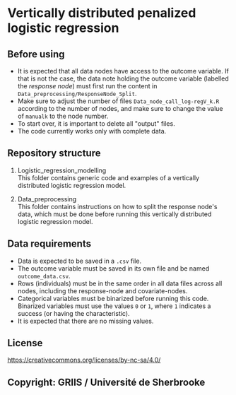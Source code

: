 # Vertically distributed penalized logistic regression

## Before using

- It is expected that all data nodes have access to the outcome variable. If that is not the case, the data note holding the outcome variable (labelled the *response node*) must first run the content in `Data_preprocessing/ResponseNode_Split`.
- Make sure to adjust the number of files `Data_node_call_log-regV_k.R` according to the number of nodes, and make sure to change the value of `manualk` to the node number.
- To start over, it is important to delete all "output" files.
- The code currently works only with complete data.

## Repository structure

1. Logistic_regression_modelling  
This folder contains generic code and examples of a vertically distributed logistic regression model.

2. Data_preprocessing  
This folder contains instructions on how to split the response node's data, which must be done before running this vertically distributed logistic regression model.

## Data requirements

- Data is expected to be saved in a `.csv` file.
- The outcome variable must be saved in its own file and be named `outcome_data.csv`.
- Rows (individuals) must be in the same order in all data files across all nodes, including the response-node and covariate-nodes.
- Categorical variables must be binarized before running this code. Binarized variables must use the values `0` or `1`, where `1` indicates a success (or having the characteristic).
- It is expected that there are no missing values.

## License

https://creativecommons.org/licenses/by-nc-sa/4.0/

## Copyright: GRIIS / Université de Sherbrooke
